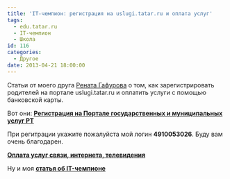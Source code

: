 ```yaml
---
title: 'IT-чемпион: регистрация на uslugi.tatar.ru и оплата услуг'
tags:
  - edu.tatar.ru
  - IT-чемпион
  - Школа
id: 116
categories:
  - Другое
date: 2013-04-21 18:00:00
---
```


Статьи от моего друга [Рената Гафурова](http://wpren.ru/) о том, как зарегистрировать родителей на портале uslugi.tatar.ru и оплатить услуги с помощью банковской карты.<!--more-->

Вот они: 
**[Регистрация на Портале государственных и муниципальных услуг РТ](http://it-champion.renq.ru/registraciya-na-portale-gosudarstvennyx-i-municipalnyx-uslug-rt/)**

При регитрации укажите пожалуйста мой логин **4910053026**. Буду вам очень благодарен.

**[Оплата услуг связи, интернета, телевидения](http://it-champion.renq.ru/oplata-uslug-svyazi-interneta-televideniya/)**

Ну и моя **[статья об IT-чемпионе](http://atnartur.ru/it-tchempion-zatchem-on-nuzhen-i-kak-zaregistrirovatysya/ "IT-чемпион: зачем он нужен и как зарегистрироваться")**